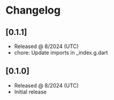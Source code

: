 # Changelog

## [0.1.1]

- Released @ 8/2024 (UTC)
- chore: Update imports in _index.g.dart

## [0.1.0]

- Released @ 8/2024 (UTC)
- Initial release
